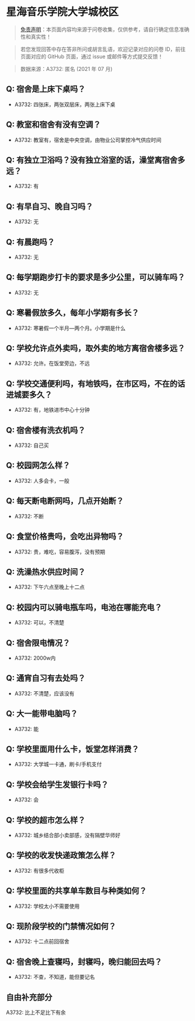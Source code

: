 # 星海音乐学院大学城校区

> [免责声明](https://colleges.chat/#_3)：本页面内容均来源于问卷收集，仅供参考，请自行确定信息准确性和真实性！

> 若您发现回答中存在答非所问或胡言乱语，欢迎记录对应的问卷 ID，前往页面对应的 GitHub 页面，通过 issue 或邮件等方式提交反馈！

> 数据来源：A3732: 匿名 (2021 年 07 月)

## Q: 宿舍是上床下桌吗？

- A3732: 四张床，两张双层床，两张上床下桌

## Q: 教室和宿舍有没有空调？

- A3732: 教室有，宿舍是中央空调，由物业公司掌控冷气供应时间

## Q: 有独立卫浴吗？没有独立浴室的话，澡堂离宿舍多远？

- A3732: 有

## Q: 有早自习、晚自习吗？

- A3732: 无

## Q: 有晨跑吗？

- A3732: 无

## Q: 每学期跑步打卡的要求是多少公里，可以骑车吗？

- A3732: 无

## Q: 寒暑假放多久，每年小学期有多长？

- A3732: 寒暑假一个半月—两个月。小学期是什么

## Q: 学校允许点外卖吗，取外卖的地方离宿舍楼多远？

- A3732: 允许。在饭堂旁边，不远

## Q: 学校交通便利吗，有地铁吗，在市区吗，不在的话进城要多久？

- A3732: 有，地铁进市中心十分钟

## Q: 宿舍楼有洗衣机吗？

- A3732: 自己买

## Q: 校园网怎么样？

- A3732: 人多会卡，一般

## Q: 每天断电断网吗，几点开始断？

- A3732: 不断

## Q: 食堂价格贵吗，会吃出异物吗？

- A3732: 贵，难吃，容易腹泻，没有预期

## Q: 洗澡热水供应时间？

- A3732: 下午六点至晚上十二点

## Q: 校园内可以骑电瓶车吗，电池在哪能充电？

- A3732: 可以，不清楚

## Q: 宿舍限电情况？

- A3732: 2000w内

## Q: 通宵自习有去处吗？

- A3732: 不清楚，应该没有

## Q: 大一能带电脑吗？

- A3732: 能

## Q: 学校里面用什么卡，饭堂怎样消费？

- A3732: 大学城一卡通，刷卡/手机支付

## Q: 学校会给学生发银行卡吗？

- A3732: 会

## Q: 学校的超市怎么样？

- A3732: 城乡结合部小卖部感，没有隔壁华师好

## Q: 学校的收发快递政策怎么样？

- A3732: 有很多代收柜

## Q: 学校里面的共享单车数目与种类如何？

- A3732: 学校太小不需要使用

## Q: 现阶段学校的门禁情况如何？

- A3732: 十二点前回宿舍

## Q: 宿舍晚上查寝吗，封寝吗，晚归能回去吗？

- A3732: 不查，不知道，能但要记名

## 自由补充部分

A3732: 比上不足比下有余